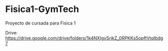 # Fisica1-GymTech
 Proyecto de cursada para Fisica 1

 Drive: https://drive.google.com/drive/folders/1k4NXIgvSrjkZ_0RPKKs5opftVtqIbdg7

